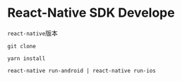 # React-Native SDK Develope

`react-native`版本


```
git clone 

yarn install 

react-native run-android | react-native run-ios
```